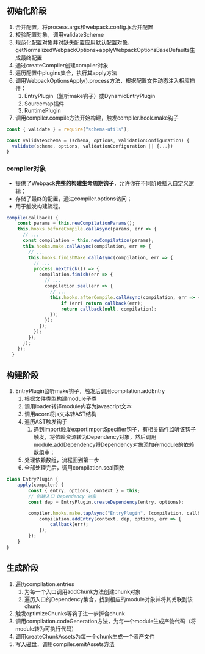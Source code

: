 ## 初始化阶段

1. 合并配置，将process.args和webpack.config.js合并配置
2. 校验配置对象，调用validateScheme
3. 规范化配置对象并对缺失配置应用默认配置对象，getNormalizedWebpackOptions+applyWebpackOptionsBaseDefaults生成最终配置
4. 通过createCompiler创建compiler对象
5. 遍历配置中plugins集合，执行其apply方法
6. 调用WebpackOptionsApply().process方法，根据配置文件动态注入相应插件：
   1. EntryPlugin（监听make钩子）或DynamicEntryPlugin
   2. Sourcemap插件
   3. RuntimePlugin
7. 调用compiler.compile方法开始构建，触发compiler.hook.make钩子

```javascript
const { validate } = require("schema-utils");

const validateSchema = (schema, options, validationConfiguration) {
  validate(scheme, options, validationConfiguration || {...})
}
```

### compiler对象

- 提供了Webpack**完整的构建生命周期钩子**，允许你在不同阶段插入自定义逻辑；
- 存储了最终的配置，通过compiler.options访问；
- 用于触发构建流程。

```javascript
compile(callback) {
    const params = this.newCompilationParams();
    this.hooks.beforeCompile.callAsync(params, err => {
      // ...
      const compilation = this.newCompilation(params);
      this.hooks.make.callAsync(compilation, err => {
        // ...
        this.hooks.finishMake.callAsync(compilation, err => {
          // ...
          process.nextTick(() => {
            compilation.finish(err => {
              // ...
              compilation.seal(err => {
                // ...
                this.hooks.afterCompile.callAsync(compilation, err => {
                    if (err) return callback(err);
                    return callback(null, compilation);
                });
              });
            });
          });
        });
      });
    });
  }

```

## 构建阶段

1. EntryPlugin监听make钩子，触发后调用compilation.addEntry
   1. 根据文件类型构建module子类
   2. 调用loader转译module内容为javascript文本
   3. 调用acorn将js文本转AST结构
   4. 遍历AST触发钩子
      1. 遇到import触发exportImportSpecifier钩子，有相关插件监听该钩子触发，将依赖资源转为Dependency对象，然后调用module.addDependency将Dependency对象添加在module的依赖数组中；
   5. 处理依赖数组，流程回到第一步
   6. 全部处理完后，调用compilation.seal函数

```javascript
class EntryPlugin {
    apply(compiler) {
        const { entry, options, context } = this;
        // 创建入口 Dependency 对象
        const dep = EntryPlugin.createDependency(entry, options);

        compiler.hooks.make.tapAsync("EntryPlugin", (compilation, callback) => {
            compilation.addEntry(context, dep, options, err => {
                callback(err);
            });
        });
    }
}

```

## 生成阶段

1. 遍历compilation.entries
   1. 为每一个入口调用addChunk方法创建chunk对象
   2. 遍历入口的Dependency集合，找到相应的module对象并将其关联到该chunk
2. 触发optimizeChunks等钩子进一步拆合chunk
3. 调用compilation.codeGeneration方法，为每一个module生成产物代码（将module转为可执行代码）
4. 调用createChunkAssets为每一个chunk生成一个资产文件
5. 写入磁盘，调用compiler.emitAssets方法
